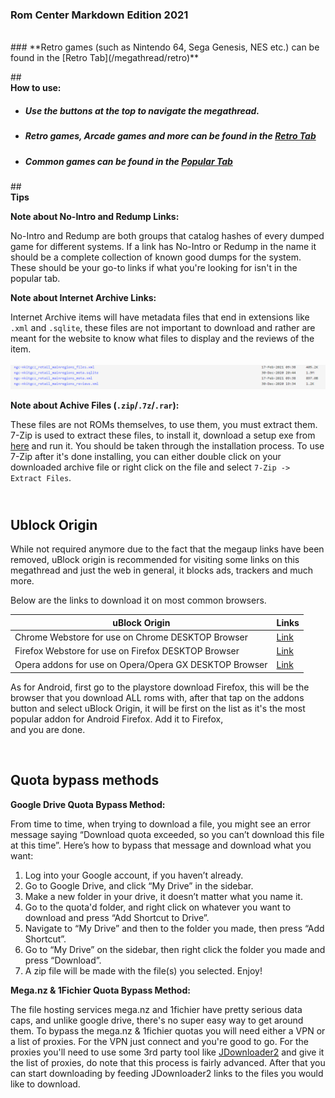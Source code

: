 ### **Rom Center Markdown Edition 2021**<br/>

<br/>
### **Retro games (such as Nintendo 64, Sega Genesis, NES etc.) can be found in the [Retro Tab](/megathread/retro)**


##<br/>**How to use:**
- ##### Use the buttons at the top to navigate the megathread.
- ##### Retro games, Arcade games and more can be found in the [Retro Tab](/megathread/retro)<br/>
- ##### Common games can be found in the [Popular Tab](/megathread/popular)

##<br/>**Tips**

**Note about No-Intro and Redump Links:**

No-Intro and Redump are both groups that catalog hashes of every dumped game for different systems. If a link has No-Intro or Redump in the name it should be a complete collection of known good dumps for the system. These should be your go-to links if what you're looking for isn't in the popular tab.

**Note about Internet Archive Links:**

Internet Archive items will have metadata files that end in extensions like `.xml` and `.sqlite`, these files are not important to download and rather are meant for the website to know what files to display and the reviews of the item.<br/>
<br/>![IAMETA](img/internetarchivemetadata.png)<br/>

**Note about Achive Files (`.zip`/`.7z`/`.rar`):**

These files are not ROMs themselves, to use them, you must extract them. 7-Zip is used to extract these files, to install it, download a setup exe from [here](https://www.7-zip.org/) and run it. You should be taken through the installation process. To use 7-Zip after it's done installing, you can either double click on your downloaded archive file or right click on the file and select `7-Zip -> Extract Files`.

## <br/>**Ublock Origin**

While not required anymore due to the fact that the megaup links have been removed, uBlock origin is recommended for visiting some links on this megathread and just the web in general, it blocks ads, trackers and much more.

Below are the links to download it on most common browsers.

| uBlock Origin |**Links**|
| ------ | ------ |
| Chrome Webstore for use on Chrome DESKTOP Browser | [Link](https://chrome.google.com/webstore/detail/ublock-origin/cjpalhdlnbpafiamejdnhcphjbkeiagm?hl=en) |
| Firefox Webstore for use on Firefox DESKTOP Browser | [Link](https://addons.mozilla.org/en-US/android/addon/ublock-origin/) |
| Opera addons for use on Opera/Opera GX DESKTOP Browser | [Link](https://addons.opera.com/en/extensions/details/ublock/) |

As for Android, first go to the playstore download Firefox, this will be the browser that you download ALL roms with, after that tap
on the addons button and select uBlock Origin, it will be first on the list as it's the most popular addon for Android Firefox. Add it to Firefox,<br/>
and you are done. 

<br/>

## **Quota bypass methods**<br/>

**Google Drive Quota Bypass Method:**


From time to time, when trying to download a file, you might see an error message saying “Download quota exceeded, so you can’t download this file at this time”. Here’s how to bypass that message and download what you want:

1. Log into your Google account, if you haven’t already.
2. Go to Google Drive, and click “My Drive” in the sidebar.
3. Make a new folder in your drive, it doesn’t matter what you name it.
4. Go to the quota'd folder, and right click on whatever you want to download and press “Add Shortcut to Drive”.
5. Navigate to “My Drive” and then to the folder you made, then press “Add Shortcut”.
6. Go to “My Drive” on the sidebar, then right click the folder you made and press “Download”.
7. A zip file will be made with the file(s) you selected. Enjoy!

**Mega.nz & 1Fichier Quota Bypass Method:**

The file hosting services mega.nz and 1fichier have pretty serious data caps, and unlike google drive, there's no super easy way to get around them. To bypass the mega.nz & 1fichier quotas you will need either a VPN or a list of proxies. For the VPN just connect and you're good to go. For the proxies you'll need to use some 3rd party tool like [JDownloader2](https://jdownloader.org/jdownloader2) and give it the list of proxies, do note that this process is fairly advanced. After that you can start downloading by feeding JDownloader2 links to the files you would like to download.
